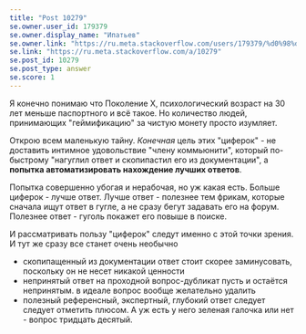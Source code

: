 ```yaml
---
title: "Post 10279"
se.owner.user_id: 179379
se.owner.display_name: "Ипатьев"
se.owner.link: "https://ru.meta.stackoverflow.com/users/179379/%d0%98%d0%bf%d0%b0%d1%82%d1%8c%d0%b5%d0%b2"
se.link: "https://ru.meta.stackoverflow.com/a/10279"
se.post_id: 10279
se.post_type: answer
se.score: 1
---
```

<p>Я конечно понимаю что Поколение Х, психологический возраст на 30 лет меньше паспортного и всё такое. Но количество людей, принимающих "геймификацию" за чистую монету просто изумляет.</p>

<p>Открою всем маленькую тайну. <em>Конечная</em> цель этих "циферок" - не доставить интимное удовольствие "члену коммьюнити", который по-быстрому "нагуглил ответ и скопипастил его из документации", а <strong>попытка автоматизировать нахождение лучших ответов</strong>. </p>

<p>Попытка совершенно убогая и нерабочая, но уж какая есть. Больше циферок - лучше ответ. Лучше ответ - полезнее тем фрикам, которые сначала ищут ответ в гугле, а не сразу бегут задавать его на форум. Полезнее ответ - гуголь покажет его повыше в поиске. </p>

<p>И рассматривать пользу "циферок" следут именно с этой точки зрения. И тут же сразу все станет очень необычно</p>

<ul>
<li>скопипащенный из документации ответ стоит скорее заминусовать, поскольку он не несет никакой ценности</li>
<li>непринятый ответ на проходной вопрос-дубликат пусть и остаётся непринятым. в идеале вопрос вообще желательно удалить</li>
<li>полезный референсный,  экспертный, глубокий ответ следует следует отметить плюсом. А уж есть у него зеленая галочка или нет - вопрос тридцать десятый. </li>
</ul>
